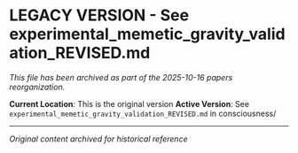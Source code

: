 # LEGACY VERSION - See experimental_memetic_gravity_validation_REVISED.md

*This file has been archived as part of the 2025-10-16 papers reorganization.*

**Current Location**: This is the original version
**Active Version**: See `experimental_memetic_gravity_validation_REVISED.md` in consciousness/

---

*Original content archived for historical reference*